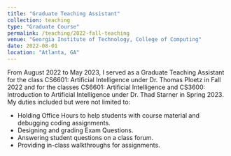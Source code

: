 ```yaml
---
title: "Graduate Teaching Assistant"
collection: teaching
type: "Graduate Course"
permalink: /teaching/2022-fall-teaching
venue: "Georgia Institute of Technology, College of Computing"
date: 2022-08-01
location: "Atlanta, GA"
---
```


From August 2022 to May 2023, I served as a Graduate Teaching Assistant for the class CS6601: Artificial Intelligence under Dr. Thomas Ploetz in Fall 2022 and for the classes CS6601: Artificial Intelligence and CS3600: Introduction to Artificial Intelligence under Dr. Thad Starner in Spring 2023. My duties included but were not limited to:

- Holding Office Hours to help students with course material and debugging coding assignments.
- Designing and grading Exam Questions.
- Answering student questions on a class forum.
- Providing in-class walkthroughs for assignments.